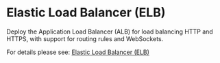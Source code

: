 # Elastic Load Balancer (ELB)

Deploy the Application Load Balancer (ALB) for load balancing HTTP and HTTPS, with support for routing rules and WebSockets.

For details please see: [Elastic Load Balancer (ELB)](https://github.com/gruntwork-io/terraform-aws-service-catalog/tree/master/modules/networking/alb/README.adoc)


<!-- ##DOCS-SOURCER-START
{"sourcePlugin":"Service Catalog Reference","hash":"1962ccf6bb333b31994c80ca4cd539a6"}
##DOCS-SOURCER-END -->
